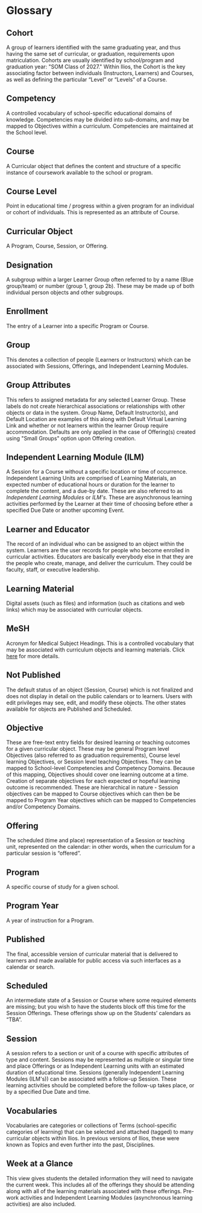 # Glossary

## Cohort

A group of learners identified with the same graduating year, and thus having the same set of curricular, or graduation, requirements upon matriculation. Cohorts are usually identified by school/program and graduation year: "SOM Class of 2027." Within Ilios, the Cohort is the key associating factor between individuals (Instructors, Learners) and Courses, as well as defining the particular “Level” or “Levels” of a Course.

## Competency

A controlled vocabulary of school-specific educational domains of knowledge. Competencies may be divided into sub-domains, and may be mapped to Objectives within a curriculum. Competencies are maintained at the School level.

## Course

A Curricular object that defines the content and structure of a specific instance of coursework available to the school or program.

## Course Level

Point in educational time / progress within a given program for an individual or cohort of individuals. This is represented as an attribute of Course.

## Curricular Object

A Program, Course, Session, or Offering.

## Designation

A subgroup within a larger Learner Group often referred to by a name (Blue group/team) or number (group 1, group 2b). These may be made up of both individual person objects and other subgroups.

## Enrollment

The entry of a Learner into a specific Program or Course.

## Group

This denotes a collection of people (Learners or Instructors) which can be associated with Sessions, Offerings, and Independent Learning Modules.

## Group Attributes

This refers to assigned metadata for any selected Learner Group. These labels do not create hierarchical associations or relationships with other objects or data in the system. Group Name, Default Instructor(s), and Default Location are examples of this along with Default Virtual Learning Link and whether or not learners within the learner Group require accommodation. Defaults are only applied in the case of Offering(s) created using "Small Groups" option upon Offering creation.

## Independent Learning Module (ILM)

A Session for a Course without a specific location or time of occurrence. Independent Learning Units are comprised of Learning Materials, an expected number of educational hours or duration for the learner to complete the content, and a due-by date. These are also referred to as _Independent Learning Modules_ or _ILM's_. These are asynchronous learning activities performed by the Learner at their time of choosing before ether a specified Due Date or another upcoming Event.

## Learner and Educator

The record of an individual who can be assigned to an object within the system. Learners are the user records for people who become enrolled in curricular activities. Educators are basically everybody else in that they are the people who create, manage, and deliver the curriculum. They could be faculty, staff, or executive leadership.

## Learning Material

Digital assets (such as files) and information (such as citations and web links) which may be associated with curricular objects.

## MeSH

Acronym for Medical Subject Headings. This is a controlled vocabulary that may be associated with curriculum objects and learning materials. Click [here](https://www.ncbi.nlm.nih.gov/mesh) for more details.

## Not Published

The default status of an object (Session, Course) which is not finalized and does not display in detail on the public calendars or to learners. Users with edit privileges may see, edit, and modify these objects. The other states available for objects are Published and Scheduled.

## Objective

These are free-text entry fields for desired learning or teaching outcomes for a given curricular object. These may be general Program level Objectives (also referred to as graduation requirements), Course level learning Objectives, or Session level teaching Objectives. They can be mapped to School-level Competencies and Competency Domains. Because of this mapping, Objectives should cover one learning outcome at a time. Creation of separate objectives for each expected or hopeful learning outcome is recommended. These are hierarchical in nature - Session objectives can be mapped to Course objectives which can then be be mapped to Program Year objectives which can be mapped to Competencies and/or Competency Domains.

## Offering

The scheduled (time and place) representation of a Session or teaching unit, represented on the calendar: in other words, when the curriculum for a particular session is “offered”.

## Program

A specific course of study for a given school.

## Program Year

A year of instruction for a Program.

## Published

The final, accessible version of curricular material that is delivered to learners and made available for public access via such interfaces as a calendar or search.

## Scheduled

An intermediate state of a Session or Course where some required elements are missing; but you wish to have the students block off this time for the Session Offerings. These offerings show up on the Students’ calendars as “TBA”.

## Session

A session refers to a section or unit of a course with specific attributes of type and content. Sessions may be represented as multiple or singular time and place Offerings or as Independent Learning units with an estimated duration of educational time. Sessions (generally Independent Learning Modules (ILM's)) can be associated with a follow-up Session. These learning activities should be completed before the follow-up takes place, or by a specified Due Date and time.

## Vocabularies

Vocabularies are categories or collections of Terms (school-specific categories of learning) that can be selected and attached (tagged) to many curricular objects within Ilios. In previous versions of Ilios, these were known as Topics and even further into the past, Disciplines.

## Week at a Glance

This view gives students the detailed information they will need to navigate the current week. This includes all of the offerings they should be attending along with all of the learning materials associated with these offerings. Pre-work activities and Independent Learning Modules (asynchronous learning activities) are also included.
